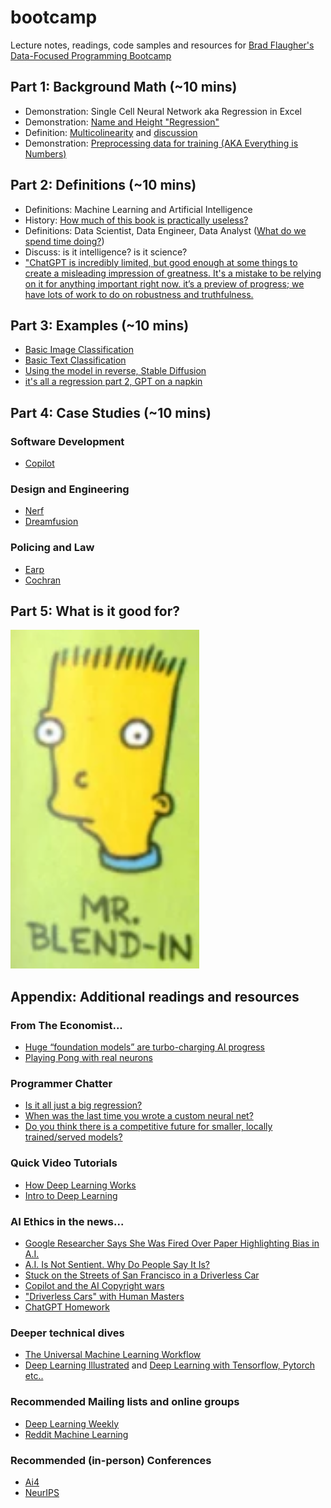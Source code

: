 # bootcamp

Lecture notes, readings, code samples and resources for [Brad Flaugher's Data-Focused Programming Bootcamp](https://bradflaugher.com/bootcamp.html)


## Part 1: Background Math (~10 mins)

* Demonstration: Single Cell Neural Network aka Regression in Excel
* Demonstration: [Name and Height "Regression"](https://beta.openai.com/playground/p/z9Jkesb3QnQhym1jxHiw9o3X)
* Definition: [Multicolinearity](https://en.wikipedia.org/wiki/Multicollinearity) and [discussion](https://towardsdatascience.com/why-multicollinearity-isnt-an-issue-in-machine-learning-5c9aa2f1a83a)
* Demonstration: [Preprocessing data for training (AKA Everything is Numbers)](/3_Data_Types/data_loading_preprocessing.ipynb)

## Part 2: Definitions (~10 mins)
* Definitions: Machine Learning and Artificial Intelligence
* History: [How much of this book is practically useless?](https://github.com/sukantatiger/Artificial_Intelligence/blob/master/Artificial_Intelligence_by_Rich_and_Knight.pdf) 
* Definitions: Data Scientist, Data Engineer, Data Analyst ([What do we spend time doing?](https://stack.bradflaugher.com/Data-Janitors.jpg))
* Discuss: is it intelligence? is it science?
* ["ChatGPT is incredibly limited, but good enough at some things to create a misleading impression of greatness. It's a mistake to be relying on it for anything important right now. it’s a preview of progress; we have lots of work to do on robustness and truthfulness.](https://www.bloomberg.com/news/articles/2023-01-04/microsoft-hopes-openai-s-chatbot-will-make-bing-smarter)

## Part 3: Examples (~10 mins)
* [Basic Image Classification](https://www.tensorflow.org/tutorials/keras/classification)
* [Basic Text Classification](https://pytorch.org/tutorials/beginner/text_sentiment_ngrams_tutorial.html)
* [Using the model in reverse, Stable Diffusion](https://huggingface.co/spaces/stabilityai/stable-diffusion)
* [it's all a regression part 2, GPT on a napkin](https://dugas.ch/artificial_curiosity/GPT_architecture.html)

## Part 4: Case Studies (~10 mins)

### Software Development
* [Copilot](https://github.com/features/copilot)

### Design and Engineering
* [Nerf](https://developer.nvidia.com/blog/getting-started-with-nvidia-instant-nerfs/)
* [Dreamfusion](https://dreamfusion3d.github.io/)

### Policing and Law
* [Earp](https://github.com/Medusa-ML/Earp/blob/main/training_notebooks/earp_v1.ipynb)
* [Cochran](https://github.com/Medusa-ML/Cochran/blob/main/training_notebooks/cochran_brazil.ipynb)

## Part 5: What is it good for?

![Mr. Blend](blend-in.png "Mr. Blend-In")

## Appendix: Additional readings and resources

### From The Economist...
* [Huge “foundation models” are turbo-charging AI progress](https://www.economist.com/interactive/briefing/2022/06/11/huge-foundation-models-are-turbo-charging-ai-progress)
* [Playing Pong with real neurons](https://stack.bradflaugher.com/Articles/neuron_pong.png)

### Programmer Chatter
* [Is it all just a big regression?](https://www.reddit.com/r/MachineLearning/comments/xrge5d/d_is_neural_network_really_smart_or_just_some/)
* [When was the last time you wrote a custom neural net?](https://www.reddit.com/r/MachineLearning/comments/yto34q/d_when_was_the_last_time_you_wrote_a_custom/)
* [Do you think there is a competitive future for smaller, locally trained/served models?](https://www.reddit.com/r/MachineLearning/comments/yon48p/d_do_you_think_there_is_a_competitive_future_for/)

### Quick Video Tutorials
* [How Deep Learning Works](https://www.youtube.com/watch?v=wBgW3ZtlPT8)
* [Intro to Deep Learning](https://www.youtube.com/watch?v=qj5gUDJ5TnU)

### AI Ethics in the news...
* [Google Researcher Says She Was Fired Over Paper Highlighting Bias in A.I.](https://www.nytimes.com/2020/12/03/technology/google-researcher-timnit-gebru.html)
* [A.I. Is Not Sentient. Why Do People Say It Is?](https://www.nytimes.com/2022/08/05/technology/ai-sentient-google.html)
* [Stuck on the Streets of San Francisco in a Driverless Car](https://www.nytimes.com/2022/09/28/technology/driverless-cars-san-francisco.html)
* [Copilot and the AI Copyright wars](https://www.technollama.co.uk/copilot-the-next-stage-in-the-ai-copyright-wars)
* ["Driverless Cars" with Human Masters](https://www.wsj.com/articles/why-autonomous-vehicles-will-still-need-a-human-minder-11667833922?mod=hp_listc_pos1)
* [ChatGPT Homework](https://stratechery.com/2022/ai-homework/)

### Deeper technical dives
* [The Universal Machine Learning Workflow](https://www.oreilly.com/library/view/deep-learning-with/9781617296864/Text/06.xhtml)
* [Deep Learning Illustrated](https://www.amazon.com/Deep-Learning-Illustrated-Intelligence-Addison-Wesley/dp/0135116694) and [Deep Learning with Tensorflow, Pytorch etc..](https://learning.oreilly.com/videos/deep-learning-with/9780136617617/)

### Recommended Mailing lists and online groups
* [Deep Learning Weekly](https://www.deeplearningweekly.com/)
* [Reddit Machine Learning](https://www.reddit.com/r/MachineLearning/)

### Recommended (in-person) Conferences
* [Ai4](https://ai4.io/)
* [NeurIPS](https://neurips.cc/)
